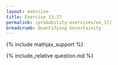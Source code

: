 ```yaml
---
layout: exercise
title: Exercise 13.17
permalink: /probability-exercises/ex_17/
breadcrumb: Quantifying Uncertainity
---
```


{% include mathjax_support %}

<div><i class="arrow-up loader" data-chapter="probability-exercises" data-exercise="ex_17" data-rating="0"></i></div>
{% include_relative question.md %}
